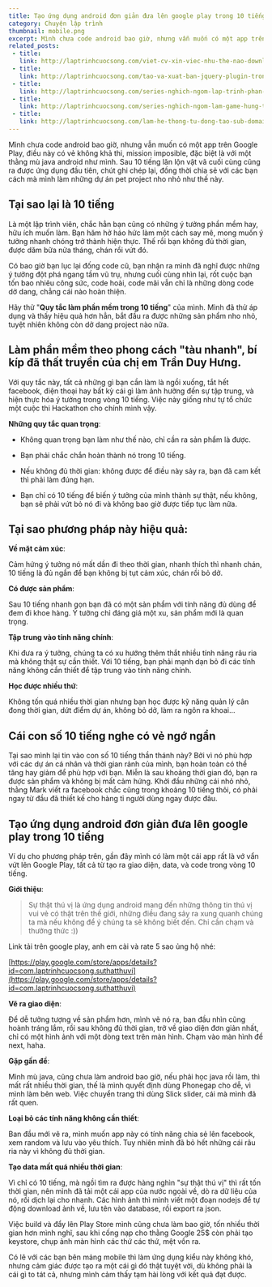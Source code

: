 ```yaml
---
title: Tạo ứng dụng android đơn giản đưa lên google play trong 10 tiếng
category: Chuyện lập trình
thumbnail: mobile.png
excerpt: Mình chưa code android bao giờ, nhưng vẫn muốn có một app trên Google Play, điều này có vẻ không khả thi, mission imposible, đặc biệt là với một thằng mù java android như mình. Sau 10 tiếng lăn lộn vật vã cuối cùng cũng ra được ứng dụng đầu tiên, chút ghi chép lại, đồng thời chia sẻ với các bạn cách mà mình làm những dự án pet project nho nhỏ như thế này.
related_posts:
 - title: 
   link: http://laptrinhcuocsong.com/viet-cv-xin-viec-nhu-the-nao-download-mau-cv.html
 - title: 
   link: http://laptrinhcuocsong.com/tao-va-xuat-ban-jquery-plugin-trong-30-phut.html
 - title: 
   link: http://laptrinhcuocsong.com/series-nghich-ngom-lap-trinh-phan-mem-paint-ve-tren-web-html5-javascript.html
 - title: 
   link: http://laptrinhcuocsong.com/series-nghich-ngom-lam-game-hung-trung.html
 - title: 
   link: http://laptrinhcuocsong.com/lam-he-thong-tu-dong-tao-sub-domain-bang-php.html
---
```


Mình chưa code android bao giờ, nhưng vẫn muốn có một app trên Google Play, điều này có vẻ không khả thi, mission imposible, đặc biệt là với một thằng mù java android như mình. Sau 10 tiếng lăn lộn vật vã cuối cùng cũng ra được ứng dụng đầu tiên, chút ghi chép lại, đồng thời chia sẻ với các bạn cách mà mình làm những dự án pet project nho nhỏ như thế này.

## Tại sao lại là 10 tiếng

Là một lập trình viên, chắc hẳn bạn cũng có những ý tưởng phần mềm hay, hữu ích muốn làm. Bạn hăm hở háo hức làm một cách say mê, mong muốn ý tưởng nhanh chóng trở thành hiện thực. Thế rồi bạn không đủ thời gian, được dăm bữa nửa tháng, chán rồi vứt đó.

Có bao giờ bạn lục lại đống code cũ, bạn nhận ra mình đã nghĩ được những ý tưởng đột phá ngang tầm vũ trụ, nhưng cuối cùng nhìn lại, rốt cuộc bạn tốn bao nhiêu công sức, code hoài, code mãi vẫn chỉ là những dòng code dở dang, chẳng cái nào hoàn thiện.

Hãy thử "**Quy tắc làm phần mềm trong 10 tiếng**" của mình. Mình đã thử áp dụng và thấy hiệu quả hơn hẳn, bắt đầu ra được những sản phẩm nho nhỏ, tuyệt nhiên không còn dở dang project nào nữa.

## Làm phần mềm theo phong cách "tàu nhanh", bí kíp đã thất truyền của chị em Trần Duy Hưng.

Với quy tắc này, tất cả những gì bạn cần làm là ngồi xuống, tắt hết facebook, điện thoại hay bất kỳ cái gì làm ảnh hưởng đến sự tập trung, và hiện thực hóa ý tưởng trong vòng 10 tiếng. Việc này giống như tự tổ chức một cuộc thi Hackathon cho chính mình vậy.

**Những quy tắc quan trọng**:

- Không quan trọng bạn làm như thế nào, chỉ cần ra sản phẩm là được.

- Bạn phải chắc chắn hoàn thành nó trong 10 tiếng.

- Nếu không đủ thời gian: không được để điều này sảy ra, bạn đã cam kết thì phải làm đúng hạn.

- Bạn chỉ có 10 tiếng để biến ý tưởng của mình thành sự thật, nếu không, bạn sẽ phải vứt bỏ nó đi và không bao giờ được tiếp tục làm nữa.

## Tại sao phương pháp này hiệu quả:

**Về mặt cảm xúc**:

Cảm hứng ý tưởng nó mất dần đi theo thời gian, nhanh thích thì nhanh chán, 10 tiếng là đủ ngắn để bạn không bị tụt cảm xúc, chán rồi bỏ dở.

**Có được sản phẩm**:

Sau 10 tiếng nhanh gọn bạn đã có một sản phẩm với tính năng đủ dùng để đem đi khoe hàng. Ý tưởng chỉ đáng giá một xu, sản phẩm mới là quan trọng.

**Tập trung vào tính năng chính**:

Khi đưa ra ý tưởng, chúng ta có xu hướng thêm thắt nhiều tính năng râu ria mà không thật sự cần thiết. Với 10 tiếng, bạn phải mạnh dạn bỏ đi các tính năng không cần thiết để tập trung vào tính năng chính.

**Học được nhiều thứ**:

Không tốn quá nhiều thời gian nhưng bạn học được kỹ năng quản lý cân đong thời gian, dứt điểm dự án, không bỏ dở,  làm ra ngôn ra khoai...

## Cái con số 10 tiếng nghe có vẻ ngớ ngẩn

Tại sao mình lại tin vào con số 10 tiếng thần thánh này? Bởi vì nó phù hợp với các dự án cá nhân và thời gian rảnh của mình, bạn hoàn toàn có thể tăng hay giảm để phù hợp với bạn. Miễn là sau khoảng thời gian đó, bạn ra được sản phẩm và không bị mất cảm hứng. Khởi đầu những cái nhỏ nhỏ, thằng Mark viết ra facebook chắc cũng trong khoảng 10 tiếng thôi, có phải ngay từ đầu đã thiết kế cho hàng tỉ người dùng ngay được đâu.

## Tạo ứng dụng android đơn giản đưa lên google play trong 10 tiếng

Ví dụ cho phương pháp trên, gần đây mình có làm một cái app rất là vớ vẩn vứt lên Google Play, tất cả từ tạo ra giao diện, data, và code trong vòng 10 tiếng.

**Giới thiệu**:

> Sự thật thú vị là ứng dụng android mang đến những thông tin thú vị vui vẻ có thật trên thế giới, những điều đang sảy ra xung quanh chúng ta mà nếu không để ý chúng ta sẽ không biết đến. Chỉ cần chạm và thưởng thức :))

Link tải trên google play, anh em cài và rate 5 sao ủng hộ nhé:

[https://play.google.com/store/apps/details?id=com.laptrinhcuocsong.suthatthuvi](https://play.google.com/store/apps/details?id=com.laptrinhcuocsong.suthatthuvi)

**Vẽ ra giao diện**:

Để dễ tưởng tượng về sản phẩm hơn, mình vẽ nó ra, ban đầu nhìn cũng hoành tráng lắm, rồi sau không đủ thời gian, trở về giao diện đơn giản nhất, chỉ có một hình ảnh với một dòng text trên màn hình. Chạm vào màn hình để next, haha.

**Gặp gấn đề**:

Mình mù java, cũng chưa làm android bao giờ, nếu phải học java rồi làm, thì mất rất nhiều thời gian, thế là mình quyết định dùng Phonegap cho dễ, vì mình làm bên web. Việc chuyển trang thì dùng Slick slider, cái mà mình đã rất quen.

**Loại bỏ các tính năng không cần thiết**:

Ban đầu mới vẽ ra, mình muốn app này có tính năng chia sẻ lên facebook, xem random và lưu vào yêu thích. Tuy nhiên mình đã bỏ hết những cái râu ria này vì không đủ thời gian.

**Tạo data mất quá nhiều thời gian**:

Vì chỉ có 10 tiếng, mà ngồi tìm ra được hàng nghìn "sự thật thú vị" thì rất tốn thời gian, nên mình đã tải một cái app của nước ngoài về, dò ra dữ liệu của nó, rồi dịch lại cho nhanh. Các hình ảnh thì mình viết một đoạn nodejs để tự động download ảnh về, lưu tên vào database, rồi export ra json.

Việc build và đẩy lên Play Store mình cũng chưa làm bao giờ, tốn nhiều thời gian hơn mình nghĩ, sau khi cống nạp cho thằng Google 25$ còn phải tạo keystore, chụp ảnh màn hình các thứ các thứ, mệt vồn ra.

Có lẽ với các bạn bên mảng mobile thì làm ứng dụng kiểu này không khó, nhưng cảm giác được tạo ra một cái gì đó thật tuyệt vời, dù không phải là cái gì to tát cả, nhưng mình cảm thấy tạm hài lòng với kết quả đạt được.
